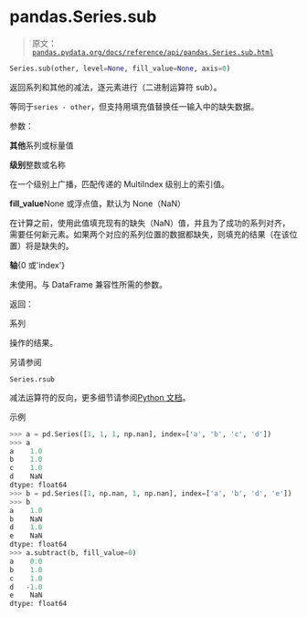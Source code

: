# pandas.Series.sub

> 原文：[`pandas.pydata.org/docs/reference/api/pandas.Series.sub.html`](https://pandas.pydata.org/docs/reference/api/pandas.Series.sub.html)

```py
Series.sub(other, level=None, fill_value=None, axis=0)
```

返回系列和其他的减法，逐元素进行（二进制运算符 sub）。

等同于`series - other`，但支持用填充值替换任一输入中的缺失数据。

参数：

**其他**系列或标量值

**级别**整数或名称

在一个级别上广播，匹配传递的 MultiIndex 级别上的索引值。

**fill_value**None 或浮点值，默认为 None（NaN）

在计算之前，使用此值填充现有的缺失（NaN）值，并且为了成功的系列对齐，需要任何新元素。如果两个对应的系列位置的数据都缺失，则填充的结果（在该位置）将是缺失的。

**轴**{0 或'index'}

未使用。与 DataFrame 兼容性所需的参数。

返回：

系列

操作的结果。

另请参阅

`Series.rsub`

减法运算符的反向，更多细节请参阅[Python 文档](https://docs.python.org/3/reference/datamodel.html#emulating-numeric-types)。

示例

```py
>>> a = pd.Series([1, 1, 1, np.nan], index=['a', 'b', 'c', 'd'])
>>> a
a    1.0
b    1.0
c    1.0
d    NaN
dtype: float64
>>> b = pd.Series([1, np.nan, 1, np.nan], index=['a', 'b', 'd', 'e'])
>>> b
a    1.0
b    NaN
d    1.0
e    NaN
dtype: float64
>>> a.subtract(b, fill_value=0)
a    0.0
b    1.0
c    1.0
d   -1.0
e    NaN
dtype: float64 
```
